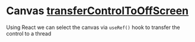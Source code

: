 <!--
 Copyright 2022 jose garcia
 
 Licensed under the Apache License, Version 2.0 (the "License");
 you may not use this file except in compliance with the License.
 You may obtain a copy of the License at
 
     http://www.apache.org/licenses/LICENSE-2.0
 
 Unless required by applicable law or agreed to in writing, software
 distributed under the License is distributed on an "AS IS" BASIS,
 WITHOUT WARRANTIES OR CONDITIONS OF ANY KIND, either express or implied.
 See the License for the specific language governing permissions and
 limitations under the License.
-->

# Canvas [transferControlToOffScreen](https://developer.mozilla.org/en-US/docs/Web/API/HTMLCanvasElement/transferControlToOffscreen)

Using React we can select the canvas via `useRef()` hook to transfer the control to a thread
